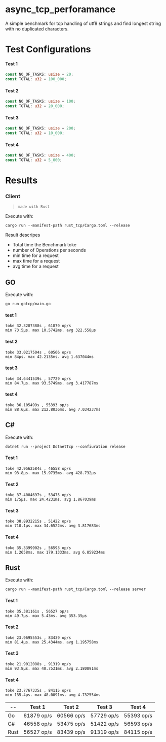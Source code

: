 # async_tcp_perforamance

A simple benchmark for tcp handling of utf8 strings and find longest string with no duplicated characters.


# Test Configurations
#### Test 1
```rust
const NO_OF_TASKS: usize = 20;
const TOTAL: u32 = 100_000;
```
#### Test 2
```rust
const NO_OF_TASKS: usize = 100;
const TOTAL: u32 = 20_000;
```
#### Test 3
```rust
const NO_OF_TASKS: usize = 200;
const TOTAL: u32 = 10_000;
```
#### Test 4
```rust
const NO_OF_TASKS: usize = 400;
const TOTAL: u32 = 5_000;
```

# Results

### Client 
>`made with Rust`

Execute with:
```
cargo run --manifest-path rust_tcp/Cargo.toml --release
```
Result descripes
- Total time the Benchmark toke
- number of Operations per seconds
- min time for a request
- max time for a request
- avg time for a request

## **GO**
Execute with:
```
go run gotcp/main.go
```
#### test 1
    toke 32.3207388s , 61879 op/s
    min 73.5µs. max 10.5742ms. avg 322.558µs
#### test 2
    toke 33.0217504s , 60566 op/s
    min 84µs. max 42.2135ms. avg 1.637044ms
#### test 3
    toke 34.6441539s , 57729 op/s
    min 84.7µs. max 93.5749ms. avg 3.417787ms
#### test 4
    toke 36.105499s , 55393 op/s
    min 88.6µs. max 212.8036ms. avg 7.034237ms

## **C#**
Execute with:
```
dotnet run --project DotnetTcp --confiuration release
```
#### Test 1
    toke 42.9562584s , 46558 op/s
    min 93.8µs. max 15.9735ms. avg 428.732µs
#### Test 2
    toke 37.4004697s , 53475 op/s
    min 175µs. max 24.4231ms. avg 1.867039ms
#### Test 3
    toke 38.8932215s , 51422 op/s
    min 710.1µs. max 34.6522ms. avg 3.817683ms
#### Test 4
    toke 35.3399902s , 56593 op/s
    min 1.2658ms. max 179.1333ms. avg 6.859234ms

## **Rust**
Execute with:
```
cargo run --manifest-path rust_tcp/Cargo.toml --release server
```
#### Test 1
    toke 35.381161s , 56527 op/s
    min 49.7µs. max 5.43ms. avg 353.35µs
#### Test 2
    toke 23.9695553s , 83439 op/s
    min 81.4µs. max 25.4344ms. avg 1.195758ms
#### Test 3
    toke 21.9012088s , 91319 op/s
    min 93.8µs. max 40.7531ms. avg 2.180891ms
#### Test 4
    toke 23.7767335s , 84115 op/s
    min 135.4µs. max 48.0091ms. avg 4.732554ms


| -- | Test 1 | Test 2 | Test 3 | Test 4 |
| ------ | ------ | ------ | ------ | ------ |
| Go | 61879 op/s | 60566 op/s | 57729 op/s | 55393 op/s |
| C# | 46558 op/s | 53475 op/s | 51422 op/s | 56593 op/s |
| Rust | 56527 op/s | 83439 op/s | 91319 op/s | 84115 op/s |




